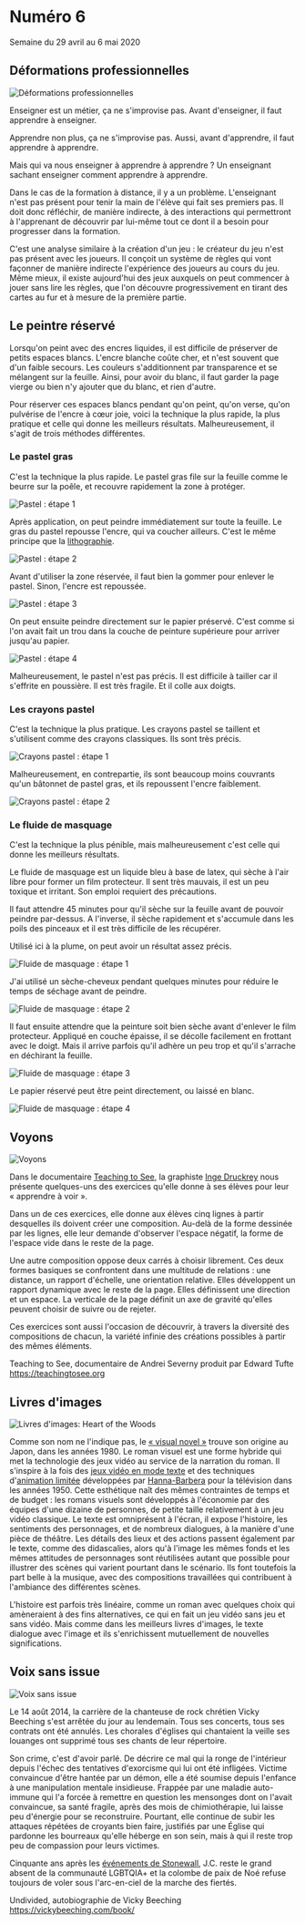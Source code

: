 # Numéro 6

Semaine du 29 avril au 6 mai 2020

## Déformations professionnelles

![Déformations professionnelles](images/deformations-professionnelles.jpg)

Enseigner est un métier, ça ne s'improvise pas.
Avant d'enseigner, il faut apprendre à enseigner.

Apprendre non plus, ça ne s'improvise pas.
Aussi, avant d'apprendre, il faut apprendre à apprendre.

Mais qui va nous enseigner à apprendre à apprendre ?
Un enseignant sachant enseigner comment apprendre à apprendre.

Dans le cas de la formation à distance, il y a un problème.
L'enseignant n'est pas présent
pour tenir la main de l'élève qui fait ses premiers pas.
Il doit donc réfléchir, de manière indirecte, à des interactions
qui permettront à l'apprenant de découvrir par lui-même
tout ce dont il a besoin pour progresser dans la formation.

C'est une analyse similaire à la création d'un jeu :
le créateur du jeu n'est pas présent avec les joueurs.
Il conçoit un système de règles
qui vont façonner de manière indirecte
l'expérience des joueurs au cours du jeu.
Même mieux, il existe aujourd'hui des jeux
auxquels on peut commencer à jouer sans lire les règles,
que l'on découvre progressivement en tirant des cartes
au fur et à mesure de la première partie.

## Le peintre réservé

Lorsqu'on peint avec des encres liquides,
il est difficile de préserver de petits espaces blancs.
L'encre blanche coûte cher, et n'est souvent que d'un faible secours.
Les couleurs s'additionnent par transparence et se mélangent sur la feuille.
Ainsi, pour avoir du blanc, il faut garder la page vierge
ou bien n'y ajouter que du blanc, et rien d'autre.

Pour réserver ces espaces blancs pendant qu'on peint,
qu'on verse, qu'on pulvérise de l'encre à cœur joie,
voici la technique la plus rapide, la plus pratique
et celle qui donne les meilleurs résultats.
Malheureusement, il s'agit de trois méthodes différentes.

### Le pastel gras

C'est la technique la plus rapide.
Le pastel gras file sur la feuille
comme le beurre sur la poêle,
et recouvre rapidement la zone à protéger.

![Pastel : étape 1](images/le-peintre-reserve-pastel-1.jpg)

Après application, on peut peindre immédiatement sur toute la feuille.
Le gras du pastel repousse l'encre,
qui va coucher ailleurs.
C'est le même principe que la [lithographie][].

[lithographie]: https://fr.wikipedia.org/wiki/Lithographie#Principe

![Pastel : étape 2](images/le-peintre-reserve-pastel-2.jpg)

Avant d'utiliser la zone réservée, il faut bien la gommer
pour enlever le pastel. Sinon, l'encre est repoussée.

![Pastel : étape 3](images/le-peintre-reserve-pastel-3.jpg)

On peut ensuite peindre directement sur le papier préservé.
C'est comme si l'on avait fait un trou
dans la couche de peinture supérieure
pour arriver jusqu'au papier.

![Pastel : étape 4](images/le-peintre-reserve-pastel-4.jpg)

Malheureusement, le pastel n'est pas précis.
Il est difficile à tailler car il s'effrite en poussière.
Il est très fragile. Et il colle aux doigts.

### Les crayons pastel

C'est la technique la plus pratique. Les crayons pastel se taillent
et s'utilisent comme des crayons classiques. Ils sont très précis.

![Crayons pastel : étape 1](images/le-peintre-reserve-crayon-pastel-1.jpg)

Malheureusement, en contrepartie, ils sont beaucoup moins couvrants
qu'un bâtonnet de pastel gras, et ils repoussent l'encre faiblement.

![Crayons pastel : étape 2](images/le-peintre-reserve-crayon-pastel-2.jpg)

### Le fluide de masquage

C'est la technique la plus pénible, mais malheureusement
c'est celle qui donne les meilleurs résultats.

Le fluide de masquage est un liquide bleu à base de latex,
qui sèche à l'air libre pour former un film protecteur.
Il sent très mauvais, il est un peu toxique et irritant.
Son emploi requiert des précautions.

Il faut attendre 45 minutes pour qu'il sèche sur la feuille
avant de pouvoir peindre par-dessus. A l'inverse, il sèche rapidement
et s'accumule dans les poils des pinceaux et il est très difficile
de les récupérer.

Utilisé ici à la plume, on peut avoir un résultat assez précis.

![Fluide de masquage : étape 1](images/le-peintre-reserve-fluide-de-masquage-1.jpg)

J'ai utilisé un sèche-cheveux pendant quelques minutes
pour réduire le temps de séchage avant de peindre.

![Fluide de masquage : étape 2](images/le-peintre-reserve-fluide-de-masquage-2.jpg)

Il faut ensuite attendre que la peinture soit bien sèche
avant d'enlever le film protecteur. Appliqué en couche épaisse,
il se décolle facilement en frottant avec le doigt.
Mais il arrive parfois qu'il adhère un peu trop
et qu'il s'arrache en déchirant la feuille.

![Fluide de masquage : étape 3](images/le-peintre-reserve-fluide-de-masquage-3.jpg)

Le papier réservé peut être peint directement, ou laissé en blanc.

![Fluide de masquage : étape 4](images/le-peintre-reserve-fluide-de-masquage-4.jpg)

## Voyons

![Voyons](images/voyons.png)

Dans le documentaire [Teaching to See][],
la graphiste [Inge Druckrey][]
nous présente quelques-uns des exercices
qu'elle donne à ses élèves pour leur « apprendre à voir ».

Dans un de ces exercices, elle donne aux élèves cinq lignes
à partir desquelles ils doivent créer une composition.
Au-delà de la forme dessinée par les lignes,
elle leur demande d'observer l'espace négatif,
la forme de l'espace vide dans le reste de la page.

Une autre composition oppose deux carrés à choisir librement.
Ces deux formes basiques se confrontent dans une multitude de relations :
une distance, un rapport d'échelle, une orientation relative.
Elles développent un rapport dynamique avec le reste de la page.
Elles définissent une direction et un espace.
La verticale de la page définit un axe de gravité
qu'elles peuvent choisir de suivre ou de rejeter.

Ces exercices sont aussi l'occasion de découvrir,
à travers la diversité des compositions de chacun,
la variété infinie des créations possibles
à partir des mêmes éléments.

Teaching to See, documentaire de Andrei Severny produit par Edward Tufte  
https://teachingtosee.org

[Teaching to See]: https://teachingtosee.org
[Inge Druckrey]: https://en.wikipedia.org/wiki/Inge_Druckrey

## Livres d'images

![Livres d'images: Heart of the Woods](images/livres-d-images.jpg)

Comme son nom ne l'indique pas, le [« visual novel »][] trouve son origine
au Japon, dans les années 1980. Le roman visuel est une forme hybride
qui met la technologie des jeux vidéo au service de la narration du roman.
Il s'inspire à la fois des [jeux vidéo en mode texte][]
et des techniques d'[animation limitée][]
développées par [Hanna-Barbera][] pour la télévision dans les années 1950.
Cette esthétique naît des mêmes contraintes de temps et de budget :
les romans visuels sont développés à l'économie
par des équipes d'une dizaine de personnes,
de petite taille relativement à un jeu vidéo classique.
Le texte est omniprésent à l'écran, il expose l'histoire,
les sentiments des personnages, et de nombreux dialogues,
à la manière d'une pièce de théâtre. Les détails des lieux
et des actions passent également par le texte,
comme des didascalies, alors qu'à l'image les mêmes fonds
et les mêmes attitudes de personnages sont réutilisées autant que possible
pour illustrer des scènes qui varient pourtant dans le scénario.
Ils font toutefois la part belle à la musique,
avec des compositions travaillées
qui contribuent à l'ambiance des différentes scènes.

L'histoire est parfois très linéaire, comme un roman avec quelques choix
qui amèneraient à des fins alternatives, ce qui en fait un jeu vidéo
sans jeu et sans vidéo. Mais comme dans les meilleurs livres d'images,
le texte dialogue avec l'image et ils s'enrichissent mutuellement
de nouvelles significations.

[« visual novel »]: https://fr.wikipedia.org/wiki/Visual_novel
[jeux vidéo en mode texte]: https://fr.wikipedia.org/wiki/Jeu_en_mode_texte
[animation limitée]: https://fr.wikipedia.org/wiki/Animation_limit%C3%A9e
[Hanna-Barbera]: https://fr.wikipedia.org/wiki/Hanna-Barbera_Productions

## Voix sans issue

![Voix sans issue](images/voix-sans-issue.jpg)

Le 14 août 2014, la carrière de la chanteuse de rock chrétien
Vicky Beeching s'est arrêtée du jour au lendemain.
Tous ses concerts, tous ses contrats ont été annulés.
Les chorales d'églises qui chantaient la veille ses louanges
ont supprimé tous ses chants de leur répertoire.

Son crime, c'est d'avoir parlé.
De décrire ce mal qui la ronge de l'intérieur
depuis l'échec des tentatives d'exorcisme qui lui ont été infligées.
Victime convaincue d'être hantée par un démon, elle a été soumise
depuis l'enfance à une manipulation mentale insidieuse.
Frappée par une maladie auto-immune qui l'a forcée
à remettre en question les mensonges dont on l'avait convaincue,
sa santé fragile, après des mois de chimiothérapie,
lui laisse peu d'énergie pour se reconstruire.
Pourtant, elle continue de subir les attaques répétées
de croyants bien faire, justifiés par une Église
qui pardonne les bourreaux qu'elle héberge en son sein,
mais à qui il reste trop peu de compassion pour leurs victimes.

Cinquante ans après les [événements de Stonewall][],
J.C. reste le grand absent de la communauté LGBTQIA+
et la colombe de paix de Noé refuse toujours de voler
sous l'arc-en-ciel de la marche des fiertés.

Undivided, autobiographie de Vicky Beeching  
https://vickybeeching.com/book/

[événements de Stonewall]: https://fr.wikipedia.org/wiki/%C3%89meutes_de_Stonewall


